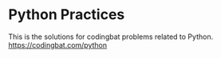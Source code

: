 # Python Practices
This is the solutions for codingbat problems related to Python. 
https://codingbat.com/python
